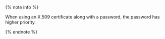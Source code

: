 {% note info %}

When using an X.509 certificate along with a password, the password has higher priority.

{% endnote %}

